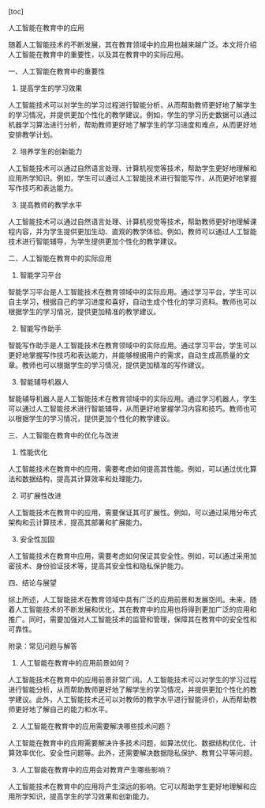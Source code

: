 
[toc]                    
                
                
人工智能在教育中的应用

随着人工智能技术的不断发展，其在教育领域中的应用也越来越广泛。本文将介绍人工智能在教育中的重要性，以及其在教育中的实际应用。

一、人工智能在教育中的重要性

1. 提高学生的学习效果

人工智能技术可以对学生的学习过程进行智能分析，从而帮助教师更好地了解学生的学习情况，并提供更加个性化的教学建议。例如，学生的学习历史数据可以通过机器学习算法进行分析，帮助教师更好地了解学生的学习进度和难点，从而更好地安排教学计划。

2. 培养学生的创新能力

人工智能技术可以通过自然语言处理、计算机视觉等技术，帮助学生更好地理解和应用所学知识。例如，学生可以通过人工智能技术进行智能写作，从而更好地掌握写作技巧和表达能力。

3. 提高教师的教学水平

人工智能技术可以通过自然语言处理、计算机视觉等技术，帮助教师更好地理解课程内容，并为学生提供更加生动、直观的教学体验。例如，教师可以通过人工智能技术进行智能辅导，为学生提供更加个性化的教学建议。

二、人工智能在教育中的实际应用

1. 智能学习平台

智能学习平台是人工智能技术在教育领域中的实际应用。通过学习平台，学生可以自主学习，根据自己的学习进度和喜好，自动生成个性化的学习资料。教师也可以根据学生的学习情况，提供更加精准的教学建议。

2. 智能写作助手

智能写作助手是人工智能技术在教育领域中的实际应用。通过学习平台，学生可以更好地掌握写作技巧和表达能力，并能够根据用户的需求，自动生成高质量的文章。教师也可以根据学生的学习情况，提供更加精准的写作建议。

3. 智能辅导机器人

智能辅导机器人是人工智能技术在教育领域中的实际应用。通过学习机器人，学生可以通过人工智能技术进行智能辅导，从而更好地掌握学习内容和技巧。教师也可以根据学生的学习情况，提供更加个性化的教学建议。

三、人工智能在教育中的优化与改进

1. 性能优化

人工智能技术在教育中的应用，需要考虑如何提高其性能。例如，可以通过优化算法和数据结构，提高其计算效率和处理能力。

2. 可扩展性改进

人工智能技术在教育中的应用，需要保证其可扩展性。例如，可以通过采用分布式架构和云计算技术，提高其部署和扩展能力。

3. 安全性加固

人工智能技术在教育中应用，需要考虑如何保证其安全性。例如，可以通过采用加密技术、身份验证技术等，提高其安全性和隐私保护能力。

四、结论与展望

综上所述，人工智能技术在教育领域中具有广泛的应用前景和发展空间。未来，随着人工智能技术的不断发展和优化，其在教育中的应用也将得到更加广泛的应用和推广。同时，需要加强对人工智能技术的监管和管理，保障其在教育中的安全性和可靠性。

附录：常见问题与解答

1. 人工智能在教育中的应用前景如何？

人工智能技术在教育中的应用前景非常广阔。人工智能技术可以对学生的学习过程进行智能分析，从而帮助教师更好地了解学生的学习情况，并提供更加个性化的教学建议。此外，人工智能技术还可以对教师的教学水平进行智能评价，从而帮助教师更好地了解自己的能力和水平。

2. 人工智能在教育中的应用需要解决哪些技术问题？

人工智能在教育中的应用需要解决许多技术问题，如算法优化、数据结构优化、计算效率优化、安全性问题等。此外，还需要解决数据隐私保护、教育公平等问题。

3. 人工智能在教育中的应用会对教育产生哪些影响？

人工智能技术在教育中的应用将产生深远的影响。它可以帮助学生更好地理解和应用所学知识，提高学生的学习效果和创新能力。


